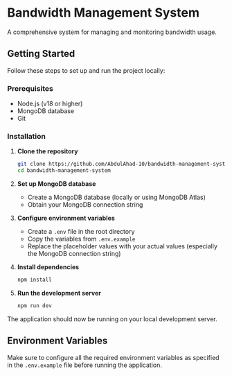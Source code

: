 # Bandwidth Management System

A comprehensive system for managing and monitoring bandwidth usage.

## Getting Started

Follow these steps to set up and run the project locally:

### Prerequisites

- Node.js (v18 or higher)
- MongoDB database
- Git

### Installation

1. **Clone the repository**
   ```bash
   git clone https://github.com/AbdulAhad-10/bandwidth-management-system.git
   cd bandwidth-management-system
   ```

2. **Set up MongoDB database**
   - Create a MongoDB database (locally or using MongoDB Atlas)
   - Obtain your MongoDB connection string

3. **Configure environment variables**
   - Create a `.env` file in the root directory
   - Copy the variables from `.env.example`
   - Replace the placeholder values with your actual values (especially the MongoDB connection string)

4. **Install dependencies**
   ```bash
   npm install
   ```

5. **Run the development server**
   ```bash
   npm run dev
   ```

The application should now be running on your local development server.

## Environment Variables

Make sure to configure all the required environment variables as specified in the `.env.example` file before running the application.
